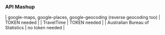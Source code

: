 ### API Mashup

| google-maps, google-places, google-geocoding (reverse geocoding too)  | TOKEN needed    |
| TravelTime                                                            | TOKEN needed    |
| Australian Bureau of Statistics                                       | no token needed |
